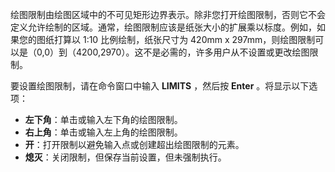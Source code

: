 绘图限制由绘图区域中的不可见矩形边界表示。除非您打开绘图限制，否则它不会定义允许绘制的区域。通常，绘图限制应该是纸张大小的扩展乘以标度。例如，如果您的图纸打算以 1:10 比例绘制，纸张尺寸为 420mm x 297mm，则绘图限制可以是（0,0）到（4200,2970）。这不是必需的，许多用户从不设置或更改绘图限制。

要设置绘图限制，请在命令窗口中输入 **LIMITS** ，然后按 **Enter** 。将显示以下选项：

*   **左下角**：单击或输入左下角的绘图限制。
*   **右上角**：单击或输入左上角的绘图限制。
*   **开**：打开限制以避免输入点或创建超出绘图限制的元素。
*   **熄灭**：关闭限制，但保存当前设置，但未强制执行。